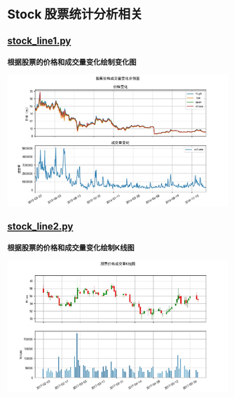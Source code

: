 # Stock 股票统计分析相关


## [stock_line1.py](stock_line1.py)
### 根据股票的价格和成交量变化绘制变化图
![Image text](images/stock_line1_result.jpg)

## [stock_line2.py](stock_line2.py)
### 根据股票的价格和成交量变化绘制K线图
![Image text](images/stock_line2_result.jpg)
